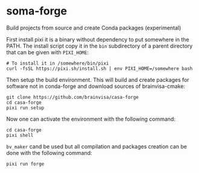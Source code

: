 # soma-forge
Build projects from source and create Conda packages (experimental)

First install pixi it is a binary without dependency to put somewhere in the PATH. The install script copy it in the `bin` subdirectory of a parent directory that can be given with `PIXI_HOME`:

```
# To install it in /somewhere/bin/pixi
curl -fsSL https://pixi.sh/install.sh | env PIXI_HOME=/somewhere bash
```

Then setup the build environment. This will build and create packages for software not in conda-forge and download sources of brainvisa-cmake:
```
git clone https://github.com/brainvisa/casa-forge
cd casa-forge
pixi run setup
```

Now one can activate the environment with the following command:
```
cd casa-forge
pixi shell
```

`bv_maker` cand be used but all compilation and packages creation can be done with the following command:

```
pixi run forge
```

